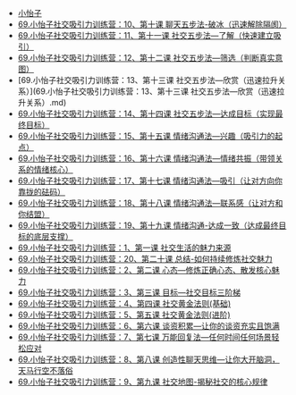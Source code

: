 +   [小怡子](README.md)
+   [69.小怡子社交吸引力训练营：10、第十课 聊天五步法-破冰（迅速解除隔阂）](69.小怡子社交吸引力训练营：10、第十课聊天五步法-破冰（迅速解除隔阂）.md)
+   [69.小怡子社交吸引力训练营：11、第十一课 社交五步法—了解（快速建立吸引）](69.小怡子社交吸引力训练营：11、第十一课社交五步法—了解（快速建立吸引）.md)
+   [69.小怡子社交吸引力训练营：12、第十二课 社交五步法—筛选（判断真实意图）](69.小怡子社交吸引力训练营：12、第十二课社交五步法—筛选（判断真实意图）.md)
+   [69.小怡子社交吸引力训练营：13、第十三课 社交五步法—欣赏（迅速拉升关系）](69.小怡子社交吸引力训练营：13、第十三课 社交五步法—欣赏（迅速拉升关系）.md)
+   [69.小怡子社交吸引力训练营：14、第十四课 社交五步法—达成目标（实现最终目标）](69.小怡子社交吸引力训练营：14、第十四课社交五步法—达成目标（实现最终目标）.md)
+   [69.小怡子社交吸引力训练营：15、第十五课 情绪沟通法—兴趣（吸引力的起点）](69.小怡子社交吸引力训练营：15、第十五课情绪沟通法—兴趣（吸引力的起点）.md)
+   [69.小怡子社交吸引力训练营：16、第十六课 情绪沟通法—情绪共振（带领关系的情绪核心）](69.小怡子社交吸引力训练营：16、第十六课情绪沟通法—情绪共振（带领关系的情绪核心）.md)
+   [69.小怡子社交吸引力训练营：17、第十七课 情绪沟通法—吸引（让对方向你靠拢的砝码）](69.小怡子社交吸引力训练营：17、第十七课情绪沟通法—吸引（让对方向你靠拢的砝码）.md)
+   [69.小怡子社交吸引力训练营：18、第十八课 情绪沟通法—联系感（让对方和你结盟）](69.小怡子社交吸引力训练营：18、第十八课情绪沟通法—联系感（让对方和你结盟）.md)
+   [69.小怡子社交吸引力训练营：19、第十九课 情绪沟通-达成一致（达成最终目标的底层支撑）](69.小怡子社交吸引力训练营：19、第十九课情绪沟通-达成一致（达成最终目标的底层支撑）.md)
+   [69.小怡子社交吸引力训练营：1、第一课 社交生活的魅力来源](69.小怡子社交吸引力训练营：1、第一课社交生活的魅力来源.md)
+   [69.小怡子社交吸引力训练营：20、第二十课 总结-如何持续修炼社交魅力](69.小怡子社交吸引力训练营：20、第二十课总结-如何持续修炼社交魅力.md)
+   [69.小怡子社交吸引力训练营：2、第二课 心态—修炼正确心态、散发核心魅力](69.小怡子社交吸引力训练营：2、第二课心态—修炼正确心态、散发核心魅力.md)
+   [69.小怡子社交吸引力训练营：3、第三课 目标—社交目标三阶梯](69.小怡子社交吸引力训练营：3、第三课目标—社交目标三阶梯.md)
+   [69.小怡子社交吸引力训练营：4、第四课 社交黄金法则(基础)](69.小怡子社交吸引力训练营：4、第四课社交黄金法则(基础).md)
+   [69.小怡子社交吸引力训练营：5、第五课 社交黄金法则(进阶)](69.小怡子社交吸引力训练营：5、第五课社交黄金法则(进阶).md)
+   [69.小怡子社交吸引力训练营：6、第六课 谈资积累—让你的谈资充实且饱满](69.小怡子社交吸引力训练营：6、第六课谈资积累—让你的谈资充实且饱满.md)
+   [69.小怡子社交吸引力训练营：7、第七课 万能回复法—任何时间任何场景轻松应对](69.小怡子社交吸引力训练营：7、第七课万能回复法—任何时间任何场景轻松应对.md)
+   [69.小怡子社交吸引力训练营：8、第八课 创造性聊天思维—让你大开脑洞，天马行空不落俗](69.小怡子社交吸引力训练营：8、第八课创造性聊天思维—让你大开脑洞，天马行空不落俗.md)
+   [69.小怡子社交吸引力训练营：9、第九课 社交地图-揭秘社交的核心规律](69.小怡子社交吸引力训练营：9、第九课社交地图-揭秘社交的核心规律.md)